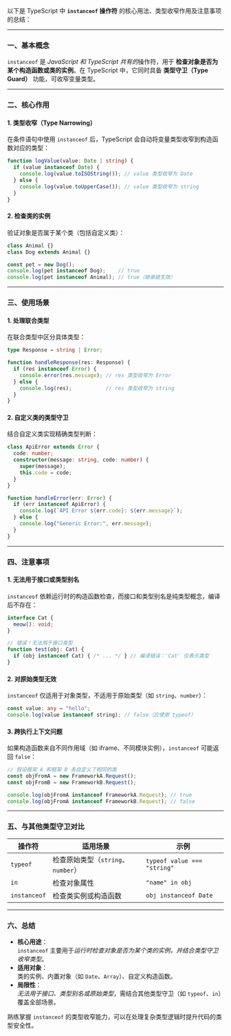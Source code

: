 以下是 TypeScript 中 **`instanceof` 操作符** 的核心用法、类型收窄作用及注意事项的总结：

---

### **一、基本概念**
`instanceof` 是 *JavaScript 和 TypeScript 共有的*操作符，用于 **检查对象是否为某个构造函数或类的实例**。在 TypeScript 中，它同时具备 **类型守卫（Type Guard）** 功能，可收窄变量类型。

---

### **二、核心作用**
#### **1. 类型收窄（Type Narrowing）**
在条件语句中使用 `instanceof` 后，TypeScript 会自动将变量类型收窄到构造函数对应的类型：  
```typescript
function logValue(value: Date | string) {
  if (value instanceof Date) {
    console.log(value.toISOString()); // value 类型收窄为 Date
  } else {
    console.log(value.toUpperCase()); // value 类型收窄为 string
  }
}
```

#### **2. 检查类的实例**
验证对象是否属于某个类（包括自定义类）：  
```typescript
class Animal {}
class Dog extends Animal {}

const pet = new Dog();
console.log(pet instanceof Dog);    // true
console.log(pet instanceof Animal); // true（继承链生效）
```

---

### **三、使用场景**
#### **1. 处理联合类型**
在联合类型中区分具体类型：  
```typescript
type Response = string | Error;

function handleResponse(res: Response) {
  if (res instanceof Error) {
    console.error(res.message); // res 类型收窄为 Error
  } else {
    console.log(res);           // res 类型收窄为 string
  }
}
```

#### **2. 自定义类的类型守卫**
结合自定义类实现精确类型判断：  
```typescript
class ApiError extends Error {
  code: number;
  constructor(message: string, code: number) {
    super(message);
    this.code = code;
  }
}

function handleError(err: Error) {
  if (err instanceof ApiError) {
    console.log(`API Error ${err.code}: ${err.message}`);
  } else {
    console.log("Generic Error:", err.message);
  }
}
```

---

### **四、注意事项**
#### **1. 无法用于接口或类型别名**
`instanceof` 依赖运行时的构造函数检查，而接口和类型别名是纯类型概念，编译后不存在：  
```typescript
interface Cat {
  meow(): void;
}

// 错误！无法用于接口类型
function test(obj: Cat) {
  if (obj instanceof Cat) { /* ... */ } // 编译错误：'Cat' 仅表示类型
}
```

#### **2. 对原始类型无效**
`instanceof` 仅适用于对象类型，不适用于原始类型（如 `string`、`number`）：  
```typescript
const value: any = "hello";
console.log(value instanceof string); // false（应使用 typeof）
```

#### **3. 跨执行上下文问题**
如果构造函数来自不同作用域（如 iframe、不同模块实例），`instanceof` 可能返回 `false`：  
```typescript
// 假设框架 A 和框架 B 各自定义了相同的类
const objFromA = new FrameworkA.Request();
const objFromB = new FrameworkB.Request();

console.log(objFromA instanceof FrameworkA.Request); // true
console.log(objFromA instanceof FrameworkB.Request); // false
```

---

### **五、与其他类型守卫对比**
| **操作符**      | **适用场景**                  | **示例**                      |
| ------------ | ------------------------- | --------------------------- |
| `typeof`     | 检查原始类型（`string`、`number`） | `typeof value === "string"` |
| `in`         | 检查对象属性                    | `"name" in obj`             |
| `instanceof` | 检查类实例或构造函数                | `obj instanceof Date`       |

---

### **六、总结**
- **核心用途**：  
  `instanceof` 主要用于*运行时检查对象是否为某个类的实例，并结合类型守卫收窄类型*。  
- **适用对象**：  
  类的实例、内置对象（如 `Date`、`Array`）、自定义构造函数。  
- **局限性**：  
  *无法用于接口、类型别名或原始类型*，需结合其他类型守卫（如 `typeof`、`in`）覆盖全部场景。  

熟练掌握 `instanceof` 的类型收窄能力，可以在处理复杂类型逻辑时提升代码的类型安全性。